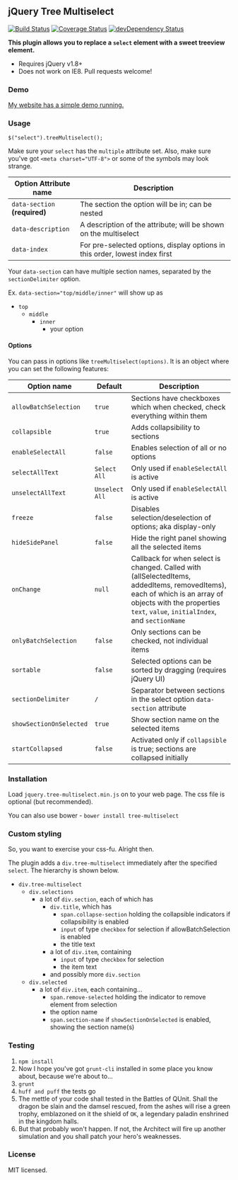 ## jQuery Tree Multiselect
[![Build Status](https://travis-ci.org/patosai/tree-multiselect.svg?branch=master)](https://travis-ci.org/patosai/tree-multiselect)
[![Coverage Status](https://coveralls.io/repos/patosai/tree-multiselect/badge.svg?branch=master&service=github)](https://coveralls.io/github/patosai/tree-multiselect?branch=master)
[![devDependency Status](https://david-dm.org/patosai/tree-multiselect/dev-status.svg)](https://david-dm.org/patosai/tree-multiselect#info=devDependencies)


**This plugin allows you to replace a `select` element with a sweet treeview element.**

* Requires jQuery v1.8+
* Does not work on IE8. Pull requests welcome!

### Demo
<a target="_blank" href="http://www.patosai.com/projects/tree-multiselect">My website has a simple demo running.</a>

### Usage
```
$("select").treeMultiselect();
```

Make sure your `select` has the `multiple` attribute set. Also, make sure you've got `<meta charset="UTF-8">` or some of the symbols may look strange.

Option Attribute name         | Description
----------------------------- | ---------------------------------
`data-section` **(required)** | The section the option will be in; can be nested
`data-description`            | A description of the attribute; will be shown on the multiselect
`data-index`                  | For pre-selected options, display options in this order, lowest index first

Your `data-section` can have multiple section names, separated by the `sectionDelimiter` option.

Ex. `data-section="top/middle/inner"` will show up as
- `top`
  - `middle`
    - `inner`
      - your option

#### Options
You can pass in options like `treeMultiselect(options)`. It is an object where you can set the following features:

Option name             | Default        | Description
----------------------- | -------------- | ---------------
`allowBatchSelection`   | `true`         | Sections have checkboxes which when checked, check everything within them
`collapsible`           | `true`         | Adds collapsibility to sections
`enableSelectAll`       | `false`        | Enables selection of all or no options
`selectAllText`         | `Select All`   | Only used if `enableSelectAll` is active
`unselectAllText`       | `Unselect All` | Only used if `enableSelectAll` is active
`freeze`                | `false`        | Disables selection/deselection of options; aka display-only
`hideSidePanel`         | `false`        | Hide the right panel showing all the selected items
`onChange`              | `null`         | Callback for when select is changed. Called with (allSelectedItems, addedItems, removedItems), each of which is an array of objects with the properties `text`, `value`, `initialIndex`, and `sectionName`
`onlyBatchSelection`    | `false`        | Only sections can be checked, not individual items
`sortable`              | `false`        | Selected options can be sorted by dragging (requires jQuery UI)
`sectionDelimiter`      | `/`            | Separator between sections in the select option `data-section` attribute
`showSectionOnSelected` | `true`         | Show section name on the selected items
`startCollapsed`        | `false`        | Activated only if `collapsible` is true; sections are collapsed initially

### Installation
Load `jquery.tree-multiselect.min.js` on to your web page. The css file is optional (but recommended).

You can also use bower - `bower install tree-multiselect`

### Custom styling
So, you want to exercise your css-fu. Alright then.

The plugin adds a `div.tree-multiselect` immediately after the specified `select`. The hierarchy is shown below.

- `div.tree-multiselect`
  - `div.selections`
    - a lot of `div.section`, each of which has
      - `div.title`, which has
        - `span.collapse-section` holding the collapsible indicators if collapsibility is enabled
        - `input` of type `checkbox` for selection if allowBatchSelection is enabled
        - the title text
      - a lot of `div.item`, containing
        - `input` of type `checkbox` for selection
        - the item text
      - and possibly more `div.section`
  - `div.selected`
    - a lot of `div.item`, each containing...
      - `span.remove-selected` holding the indicator to remove element from selection
      - the option name
      - `span.section-name` if `showSectionOnSelected` is enabled, showing the section name(s)

### Testing
  1. `npm install`
  2. Now I hope you've got `grunt-cli` installed in some place you know about, because we're about to...
  3. `grunt`
  4. `huff and puff` the tests go
  5. The mettle of your code shall tested in the Battles of QUnit. Shall the dragon be slain and the damsel rescued, from the ashes will rise a green trophy, emblazoned on it the shield of `OK`, a legendary paladin enshrined in the kingdom halls.
  6. But that probably won't happen. If not, the Architect will fire up another simulation and you shall patch your hero's weaknesses.

### License
MIT licensed.
